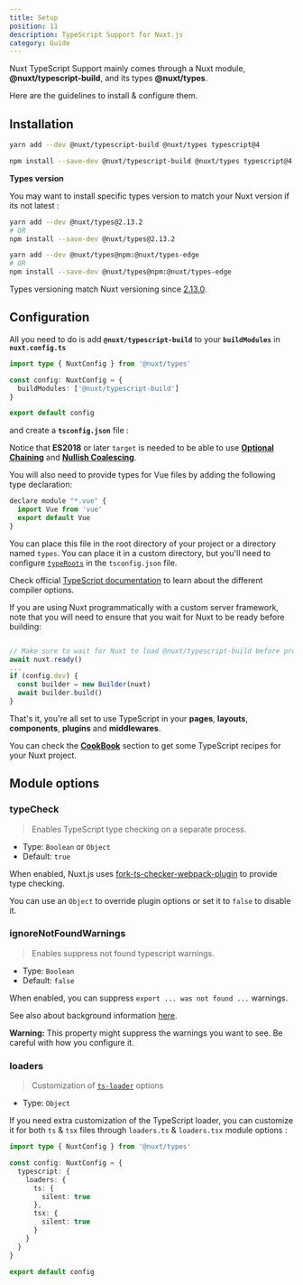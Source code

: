 ```yaml
---
title: Setup
position: 11
description: TypeScript Support for Nuxt.js
category: Guide
---
```


Nuxt TypeScript Support mainly comes through a Nuxt module, **@nuxt/typescript-build**, and its types **@nuxt/types**.

Here are the guidelines to install & configure them.

## Installation

<code-group>
<code-block label="Yarn" active>

```sh
yarn add --dev @nuxt/typescript-build @nuxt/types typescript@4
```

</code-block>
<code-block label="NPM">

```sh
npm install --save-dev @nuxt/typescript-build @nuxt/types typescript@4
```

</code-block>
</code-group>

<alert type="info">

**Types version**

You may want to install specific types version to match your Nuxt version if its not latest :

<code-group>
<code-block label="nuxt" active>

```sh
yarn add --dev @nuxt/types@2.13.2
# OR
npm install --save-dev @nuxt/types@2.13.2
```

</code-block>
<code-block label="nuxt-edge">

```sh
yarn add --dev @nuxt/types@npm:@nuxt/types-edge
# OR
npm install --save-dev @nuxt/types@npm:@nuxt/types-edge
```

</code-block>
</code-group>

Types versioning match Nuxt versioning since [2.13.0](https://github.com/nuxt/nuxt.js/releases/tag/v2.13.0).

</alert>

## Configuration

All you need to do is add **`@nuxt/typescript-build`** to your **`buildModules`** in **`nuxt.config.ts`**

```ts {}[nuxt.config.ts]
import type { NuxtConfig } from '@nuxt/types'

const config: NuxtConfig = {
  buildModules: ['@nuxt/typescript-build']
}

export default config
```

and create a **`tsconfig.json`** file :

<inject-code query="shared/tsconfig.json"></inject-code>

<alert type="info">

Notice that **ES2018** or later `target` is needed to be able to use [**Optional Chaining**](https://www.typescriptlang.org/docs/handbook/release-notes/typescript-3-7.html#optional-chaining) and [**Nullish Coalescing**](https://www.typescriptlang.org/docs/handbook/release-notes/typescript-3-7.html#nullish-coalescing).

</alert>

You will also need to provide types for Vue files by adding the following type declaration:

```js {}[vue-shim.d.ts]
declare module "*.vue" {
  import Vue from 'vue'
  export default Vue
}
```

<alert type="info">

You can place this file in the root directory of your project or a directory named `types`. You can place it in a custom directory, but you'll need to configure [`typeRoots`](https://www.typescriptlang.org/tsconfig#typeRoots) in the `tsconfig.json` file.

</alert>

<alert type="info">

Check official [TypeScript documentation](https://www.typescriptlang.org/tsconfig) to learn about the different compiler options.

</alert>

<alert type="warning">

If you are using Nuxt programmatically with a custom server framework, note that you will need to ensure that you wait for Nuxt to be ready before building:

```js

// Make sure to wait for Nuxt to load @nuxt/typescript-build before proceeding
await nuxt.ready()
...
if (config.dev) {
  const builder = new Builder(nuxt)
  await builder.build()
}
```

</alert>

That's it, you're all set to use TypeScript in your **pages**, **layouts**, **components**, **plugins** and **middlewares**.

You can check the [**CookBook**](/cookbook/components) section to get some TypeScript recipes for your Nuxt project.

## Module options

### typeCheck

> Enables TypeScript type checking on a separate process.

- Type: `Boolean` or `Object`
- Default: `true`

When enabled, Nuxt.js uses [fork-ts-checker-webpack-plugin](https://github.com/TypeStrong/fork-ts-checker-webpack-plugin) to provide type checking.

You can use an `Object` to override plugin options or set it to `false` to disable it.

### ignoreNotFoundWarnings

> Enables suppress not found typescript warnings.

- Type: `Boolean`
- Default: `false`

When enabled, you can suppress `export ... was not found ...` warnings.

See also about background information [here](https://github.com/TypeStrong/ts-loader/issues/653).

**Warning:** This property might suppress the warnings you want to see. Be careful with how you configure it.

### loaders

> Customization of [`ts-loader`](https://github.com/TypeStrong/ts-loader#loader-options) options

- Type: `Object`

If you need extra customization of the TypeScript loader, you can customize it for both `ts` & `tsx` files through `loaders.ts` & `loaders.tsx` module options :

```ts {}[nuxt.config.ts]
import type { NuxtConfig } from '@nuxt/types'

const config: NuxtConfig = {
  typescript: {
    loaders: {
      ts: {
        silent: true
      },
      tsx: {
        silent: true
      }
    }
  }
}

export default config
```
